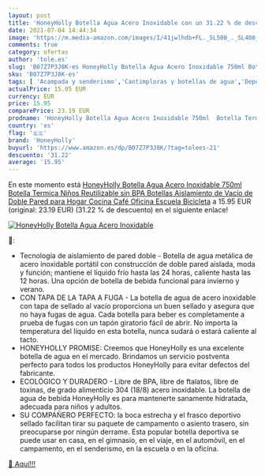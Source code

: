 ```yaml
---
layout: post
title: 'HoneyHolly Botella Agua Acero Inoxidable con un 31.22 % de descuento'
date: 2021-07-04 14:44:34
image: 'https://m.media-amazon.com/images/I/41jwlhdb+FL._SL500_._SL400_.jpg'
comments: true
category: ofertas
author: 'tole.es'
slug: 'B07Z7P3J8K-es HoneyHolly Botella Agua Acero Inoxidable 750ml Botella...'
sku: 'B07Z7P3J8K-es'
tags: [ 'Acampada y senderismo','Cantimploras y botellas de agua','Deportes y aire libre','Hidratación de acampada y marcha','Ropa y equipamiento para ocio al aire libre','bicicleta','honeyholly', ]
actualPrice: 15.95 EUR
currency: EUR
price: 15.95
comparePrice: 23.19 EUR
prodname: 'HoneyHolly Botella Agua Acero Inoxidable 750ml  Botella Termica Niños Reutilizable sin BPA  Botellas Aislamiento de Vacío de Doble Pared para Hogar  Cocina  Café  Oficina  Escuela  Bicicleta'
country: 'es'
flag: '🇪🇸'
brand: 'HoneyHolly'
buyurl: 'https://www.amazon.es/dp/B07Z7P3J8K/?tag=tolees-21'
descuento: '31.22'
average: '15.95'
---
```


En este momento está [HoneyHolly Botella Agua Acero Inoxidable 750ml  Botella Termica Niños Reutilizable sin BPA  Botellas Aislamiento de Vacío de Doble Pared para Hogar  Cocina  Café  Oficina  Escuela  Bicicleta](https://www.amazon.es/dp/B07Z7P3J8K/?tag=tolees-21) a 15.95 EUR (original: 23.19 EUR) (31.22 %  de descuento) en el siguiente enlace!

[![HoneyHolly Botella Agua Acero Inoxidable](https://m.media-amazon.com/images/I/41jwlhdb+FL._SL500_._SL400_.jpg)](https://www.amazon.es/dp/B07Z7P3J8K/?tag=tolees-21)

🔎:

- Tecnología de aislamiento de pared doble - Botella de agua metálica de acero inoxidable portátil con construcción de doble pared aislada, moda y función; mantiene el líquido frío hasta las 24 horas, caliente hasta las 12 horas. Una opción de botella de bebida funcional para invierno y verano.
- CON TAPA DE LA TAPA A FUGA - La botella de agua de acero inoxidable con tapa de sellado al vacío proporciona un buen sellado y asegura que no haya fugas de agua. Cada botella para beber es completamente a prueba de fugas con un tapón giratorio fácil de abrir. No importa la temperatura del líquido en esta botella, nunca sudará o estará caliente al tacto.
- HONEYHOLLY PROMISE: Creemos que HoneyHolly es una excelente botella de agua en el mercado. Brindamos un servicio postventa perfecto para todos los productos HoneyHolly para evitar defectos del fabricante.
- ECOLÓGICO Y DURADERO - Libre de BPA, libre de ftalatos, libre de toxinas, de grado alimenticio 304 (18/8) acero inoxidable. La botella de agua de bebida HoneyHolly es para mantenerte sanamente hidratada, adecuada para niños y adultos.
- SU COMPAÑERO PERFECTO: la boca estrecha y el frasco deportivo sellado facilitan tirar su paquete de campamento o asiento trasero, sin preocuparse por ningún derrame. Esta popular botella deportiva se puede usar en casa, en el gimnasio, en el viaje, en el automóvil, en el campamento, en el senderismo, en la escuela o en la oficina.

[🛒 Aquí!!!](https://www.amazon.es/dp/B07Z7P3J8K/?tag=tolees-21)
